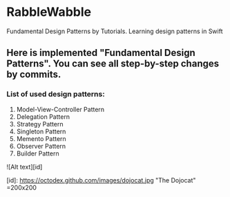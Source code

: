 # RabbleWabble
Fundamental Design Patterns by Tutorials. Learning design patterns in Swift

## Here is implemented "Fundamental Design Patterns". You can see all step-by-step changes by commits.
### List of used design patterns:
1. Model-View-Controller Pattern
2. Delegation Pattern
3. Strategy Pattern
4. Singleton Pattern
5. Memento Pattern
6. Observer Pattern
7. Builder Pattern

![Alt text][id]

[id]: https://octodex.github.com/images/dojocat.jpg  "The Dojocat" =200x200
